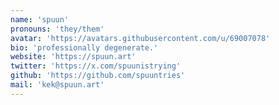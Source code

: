 ```yaml
---
name: 'spuun'
pronouns: 'they/them'
avatar: 'https://avatars.githubusercontent.com/u/69007078'
bio: 'professionally degenerate.'
website: 'https://spuun.art'
twitter: 'https://x.com/spuunistrying'
github: 'https://github.com/spuuntries'
mail: 'kek@spuun.art'
---
```

